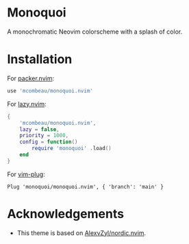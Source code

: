 # Monoquoi

A monochromatic Neovim colorscheme with a splash of color.

# Installation

For [packer.nvim](https://github.com/wbthomason/packer.nvim):

```lua
use 'mcombeau/monoquoi.nvim'
```

For [lazy.nvim](https://github.com/folke/lazy.nvim):

```lua
{
    'mcombeau/monoquoi.nvim',
    lazy = false,
    priority = 1000,
    config = function()
        require 'monoquoi' .load()
    end
}
```

For [vim-plug](https://github.com/junegunn/vim-plug):

```vim
Plug 'monoquoi/monoquoi.nvim', { 'branch': 'main' }
```

# Acknowledgements

- This theme is based on [AlexvZyl/nordic.nvim](https://github.com/AlexvZyl/nordic.nvim).

